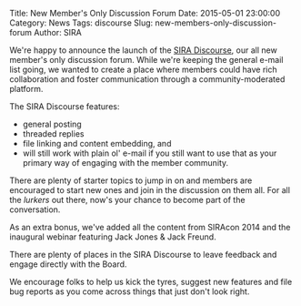 Title: New Member's Only Discussion Forum
Date: 2015-05-01 23:00:00
Category: News
Tags: discourse
Slug: new-members-only-discussion-forum
Author: SIRA

We're happy to announce the launch of the [SIRA Discourse](https://discourse.societyinforisk.org/), our all new member's only discussion forum. While we're keeping the general e-mail list going, we wanted to create a place where members could have rich collaboration and foster communication through a community-moderated platform.

The SIRA Discourse features:

- general posting
- threaded replies
- file linking and content embedding, and
- will still work with plain ol' e-mail if you still want to use that as your primary way of engaging with the member community.

There are plenty of starter topics to jump in on and members are encouraged to start new ones and join in the discussion on them all. For all the _lurkers_ out there, now's your chance to become part of the conversation.

As an extra bonus, we've added all the content from SIRAcon 2014 and the inaugural webinar featuring Jack Jones & Jack Freund.

There are plenty of places in the SIRA Discourse to leave feedback and engage directly with the Board. 

We encourage folks to help us kick the tyres, suggest new features and file bug reports as you come across things that just don't look right.
